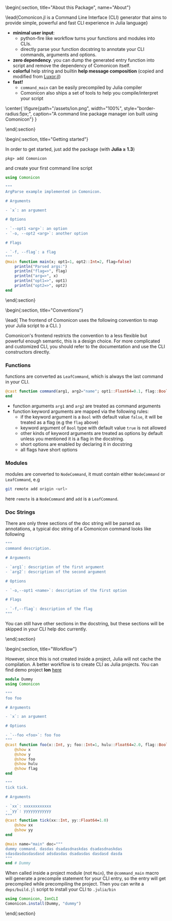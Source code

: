 <!-- =============================
     ABOUT
    ============================== -->

\begin{:section, title="About this Package", name="About"}

\lead{Comonicon.jl is a Command Line Interface (CLI) generator that aims to provide simple, powerful and fast CLI experience in Julia language}

* **minimal user input**:
  * python-fire like workflow turns your functions and modules into CLIs.
  * directly parse your function docstring to annotate your CLI commands, arguments and options.
* **zero dependency**. you can dump the generated entry function into script and remove the dependency of Comonicon itself.
* **colorful** help string and builtin **help message composition** (copied and modified from [Luxor.jl](https://github.com/JuliaGraphics/Luxor.jl))
* **fast!**
  * `command_main` can be easily precompiled by Julia compiler
  * Comonicon also ships a set of tools to help you compile/interpret your script


\center{
  \figure{path="/assets/ion.png", width="100%", style="border-radius:5px;", caption="A command line package manager ion built using Comonicon"}
}

\end{:section}

<!-- =============================
     GETTING STARTED
     ============================== -->
\begin{:section, title="Getting started"}

In order to get started, just add the package (with **Julia ≥ 1.3**)

```julia-repl
pkg> add Comonicon
```

and create your first command line script

```julia
using Comonicon

"""
ArgParse example implemented in Comonicon.

# Arguments

- `x`: an argument

# Options

- `--opt1 <arg>`: an option
- `-o, --opt2 <arg>`: another option

# Flags

- `-f, --flag`: a flag
"""
@main function main(x; opt1=1, opt2::Int=2, flag=false)
    println("Parsed args:")
    println("flag=>", flag)
    println("arg=>", x)
    println("opt1=>", opt1)
    println("opt2=>", opt2)
end
```
\end{:section}

\begin{:section, title="Conventions"}

\lead{
  The frontend of Comonicon uses the following convention to map your Julia script to a CLI.
}

Comonicon's frontend restricts the convention to a less flexible but powerful enough
semantic, this is a design choice. For more complicated and customized CLI, you should
refer to the documentation and use the CLI constructors directly.

### Functions

functions are converted as `LeafCommand`, which is always the last command in your CLI.

```julia
@cast function command(arg1, arg2="name"; opt1::Float64=0.1, flag::Bool=false)
end
```

- function arguments `arg1` and `arg2` are treated as command arguments
- function keyword arguments are mapped via the following rules:
  - if the keyword argument is a `Bool` with default value `false`, it will be treated as a flag (e.g the `flag` above)
  - keyword argument of `Bool` type with default value `true` is not allowed
  - other kinds of keyword arguments are treated as options by default unless you mentioned it is a flag in the docstring.
  - short options are enabled by declaring it in docstring
  - all flags have short options


### Modules

modules are converted to `NodeCommand`, it must contain either `NodeCommand` or `LeafCommand`, e.g

```sh
git remote add origin <url>
```

here `remote` is a `NodeCommand` and `add` is a `LeafCommand`.

### Doc Strings

There are only three sections of the doc string will be parsed as annotations, a typical
doc string of a Comonicon command looks like following

```julia
"""
command description.

# Arguments

- `arg1`: description of the first argument
- `arg2`: description of the second argument

# Options

- `-o,--opt1 <name>`: description of the first option

# Flags

- `-f,--flag`: description of the flag
"""
```

You can still have other sections in the docstring, but these sections will be skipped
in your CLI help doc currently.

\end{:section}

\begin{:section, title="Workflow"}

However, since this is not created inside a project, Julia will not cache the compilation.
A better workflow is to create CLI as Julia projects. You can find demo project **Ion** [here](https://github.com/Roger-luo/Comonicon.jl/tree/master/example/Ion)

```julia
module Dummy
using Comonicon

"""
foo foo

# Arguments

- `x`: an argument

# Options

- `--foo <foo>`: foo foo
"""
@cast function foo(x::Int, y; foo::Int=1, hulu::Float64=2.0, flag::Bool=false) where T
    @show x
    @show y
    @show foo
    @show hulu
    @show flag
end

"""
tick tick.

# Arguments

- `xx`: xxxxxxxxxxxx
- `yy`: yyyyyyyyyyyy
"""
@cast function tick(xx::Int, yy::Float64=1.0)
    @show xx
    @show yy
end

@main name="main" doc="""
dummy command. dasdas dsadasdnaskdas dsadasdnaskdas
sdasdasdasdasdasd adsdasdas dsadasdas dasdasd dasda
"""
end # Dummy
```

When called inside a project module (not `Main`), the `@command_main` macro will
generate a precompile statement for your CLI entry, so the entry will get precompiled
while precompiling the project. Then you can write a `deps/build.jl` script to
install your CLI to `.julia/bin`

```julia
using Comonicon, IonCLI
Comonicon.install(Dummy, "dummy")
```


\end{:section}
